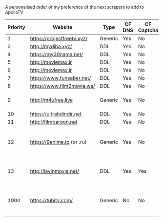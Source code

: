 A personalised order of my preference of the next scrapers to add to ApolloTV

Priority | Website | Type | CF DNS | CF Captcha | Content Type | Notes
---|---|---|---|---|---|---
1 | https://projectfreetv.xyz/ | Generic | Yes | No | TV | DONE
2 | http://mydiba.xyz/ | DDL| Yes | No | Universal | DONE
4 | https://my30nama.net/ | DDL | Yes | No | Universal |
5 | http://moviemax.ir | DDL | Yes | No | universal |  
6 | http://moviemax.ir | DDL | Yes | No | Universal | 
7 | https://www.funsaber.net/ | DDL | Yes | No | Universal |
8 | https://www.film2movie.ws/ | DDL | Yes | No | Universal | 
9 | http://m4ufree.live | Generic | Yes | No | Universal | Sister-site of StreamM4U
10 | https://ultrahdindir.net | DDL | Yes | No | Universal |
11 | http://filmbaroon.net | DDL | Yes | No | Film |
12 | https://9anime.to (or .ru) | Generic | Yes | No | Animé Universal | Worth having for testing Animé in future
13 | http://lavinmovie.net/ | DDL | Yes | Yes | Universal | Test for when CF bypass is implemented
1000 | https://tubitv.com/ | Generic | No | No | Universal | Older/Niche Content - Legal site? Need VPN for GPRD.

